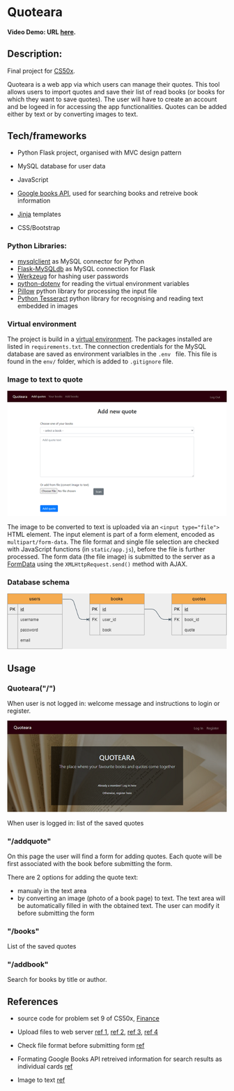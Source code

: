 # Quoteara

#### Video Demo: URL [here](https://youtu.be/jnUWwlG-0Kk).

## Description:

Final project for [CS50x](https://cs50.harvard.edu/x/2021/).

Quoteara is a web app via which users can manage their quotes. This tool allows users to import quotes and save their list of read books (or books for which they want to save quotes).
The user will have to create an account and be logeed in for accessing the app functionalities.
Quotes can be added either by text or by converting images to text.

## Tech/frameworks

- Python Flask project, organised with MVC design pattern
- MySQL database for user data
- JavaScript

- [Google books API](https://developers.google.com/books/docs/v1/using), used for searching books and retreive book information
- [Jinja](https://jinja.palletsprojects.com/en/3.0.x/templates/) templates
- CSS/Bootstrap

### Python Libraries:

- [mysqlclient](https://pypi.org/project/mysqlclient/) as MySQL connector for Python
- [Flask-MySQLdb](https://flask-mysqldb.readthedocs.io/en/latest/) as MySQL connection for Flask
- [Werkzeug](https://werkzeug.palletsprojects.com/en/2.0.x/) for hashing user passwords
- [python-dotenv](https://github.com/theskumar/python-dotenv) for reading the virtual environment variables
- [Pillow](https://pillow.readthedocs.io/en/stable/) python library for processing the input file
- [Python Tesseract](https://github.com/madmaze/pytesseract) python library for recognising and reading text embedded in images

### Virtual environment

The project is build in a [virtual environment](https://code.visualstudio.com/docs/python/environments). The packages installed are listed in `requirements.txt`.
The connection credentials for the MySQL database are saved as environment varialbles in the `.env ` file. This file is found in the `env/` folder, which is added to `.gitignore` file.

### Image to text to quote

![add quote](screenshots/addquote.png)

The image to be converted to text is uploaded via an `<input type="file">` HTML element. The input element is part of a form element, encoded as `multipart/form-data`. The file format and single file selection are checked with JavaScript functions (in `static/app.js`), before the file is further processed. The form data (the file image) is submitted to the server as a [FormData](https://developer.mozilla.org/en-US/docs/Web/API/FormData) using the `XMLHttpRequest.send()` method with AJAX.

### Database schema

![datbase schema](./screenshots/quoteara_db.png)

## Usage

### Quoteara("/")

When user is not logged in: welcome message and instructions to login or register.

![index page](./screenshots/index_page.png)

When user is logged in: list of the saved quotes

### "/addquote"

On this page the user will find a form for adding quotes. Each quote will be first associated with the book before submitting the form.

There are 2 options for adding the quote text:

- manualy in the text area
- by converting an image (photo of a book page) to text. The text area will be automatically filled in with the obtained text. The user can modify it before submitting the form

### "/books"

List of the saved quotes

### "/addbook"

Search for books by title or author.

## References

- source code for problem set 9 of CS50x, [Finance](https://cs50.harvard.edu/x/2021/psets/9/finance/)

- Upload files to web server [ref 1](https://developer.ibm.com/recipes/tutorials/uploading-files-to-web-server-using-ajax-xhr/), [ref 2](https://www.w3schools.com/xml/ajax_xmlhttprequest_send.asp), [ref 3](https://www.w3schools.com/xml/dom_http.asp), [ref 4](https://www.w3schools.com/js/js_ajax_http.asp)

- Check file format before submitting form [ref](https://stackoverflow.com/questions/7977084/check-file-type-when-form-submit)

- Formating Google Books API retreived information for search results as individual cards [ref](https://github.com/zentech/Book-Finder)

- Image to text [ref](https://www.geeksforgeeks.org/how-to-extract-text-from-images-with-python/)
